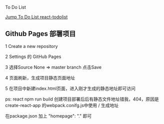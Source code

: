 To Do List

[Jump To Do List react-todolist](https://zhanghao-zhoushan.github.io/react-todolist/build/index.html)

## Github Pages 部署项目

1 Create a new repository

2 Settings 的 GitHub Pages

3 选择Source None => master branch 点击Save

4 页面刷新，生成项目静态页面地址

5 在项目中新建index.html页面，进入刚才生成的静态地址即可访问

ps: react npm run build 创建项目部署后后有静态文件地址错我，404，原因是create-react-app 的webpack.conifg.js中使用 / 生成地址

在package.json 加上 "homepage": "." 即可


